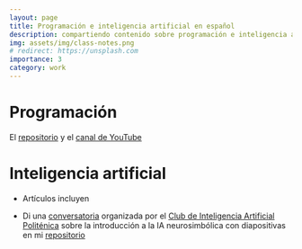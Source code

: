 ```yaml
---
layout: page
title: Programación e inteligencia artificial en español
description: compartiendo contenido sobre programación e inteligencia artificial # a project that redirects to another website
img: assets/img/class-notes.png
# redirect: https://unsplash.com
importance: 3
category: work
---
```


# Programación

El [repositorio](https://github.com/awxlong/ai-latam) y el [canal de YouTube](https://www.youtube.com/channel/UCqL5YN5aFfMZKvhVPCC7cFQ) 

# Inteligencia artificial

- Artículos incluyen 

- Di una [conversatoria](https://www.instagram.com/stories/ciap_espol/3218560237714625995/) organizada por el [Club de Inteligencia Artificial Politénica](https://www.instagram.com/ciap_espol/) sobre la introducción a la IA neurosimbólica con diapositivas en mi [repositorio](https://github.com/awxlong/awxlong.github.io/blob/master/assets/pdf/charla%20de%20ia%20nesim.pdf)
